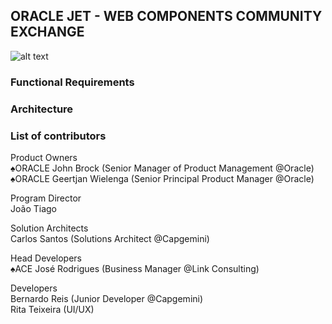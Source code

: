 ## ORACLE JET - WEB COMPONENTS COMMUNITY EXCHANGE

![alt text](http://i66.tinypic.com/28720y0.png)

### Functional Requirements

### Architecture

### List of contributors

Product Owners<br />
♠ORACLE John Brock (Senior Manager of Product Management @Oracle)<br />
♠ORACLE Geertjan Wielenga (Senior Principal Product Manager @Oracle)<br />

Program Director<br />
João Tiago<br />

Solution Architects<br />
Carlos Santos (Solutions Architect @Capgemini)<br />

Head Developers<br />
♠ACE José Rodrigues (Business Manager @Link Consulting)<br />

Developers<br />
Bernardo Reis (Junior Developer @Capgemini)<br />
Rita Teixeira (UI/UX)<br />

